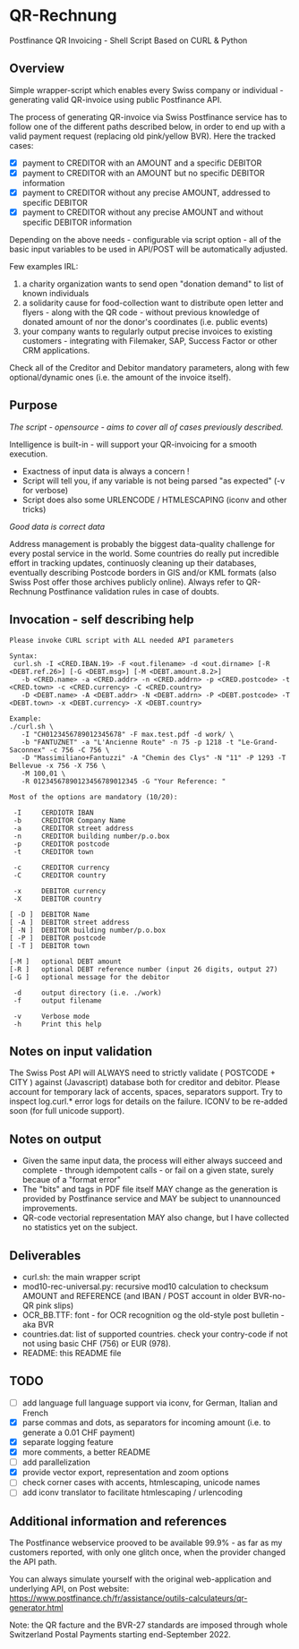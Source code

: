 # QR-Rechnung
Postfinance QR Invoicing - Shell Script Based on CURL &amp; Python

## Overview
Simple wrapper-script which enables every Swiss company or individual - generating valid QR-invoice using public Postfinance API.

The process of generating QR-invoice via Swiss Postfinance service has to follow one of the different paths described below, in order to end up with a valid payment request (replacing old pink/yellow BVR). Here the tracked cases:
 - [x] payment to CREDITOR with an AMOUNT and a specific DEBITOR
 - [x] payment to CREDITOR with an AMOUNT but no specific DEBITOR information
 - [x] payment to CREDITOR without any precise AMOUNT, addressed to specific DEBITOR
 - [x] payment to CREDITOR without any precise AMOUNT and without specific DEBITOR information

Depending on the above needs - configurable via script option - all of the basic input variables to be used in API/POST will be automatically adjusted. 

Few examples IRL:
1. a charity organization wants to send open "donation demand" to list of known individuals
2. a solidarity cause for food-collection want to distribute open letter and flyers - along with the QR code - without previous knowledge of donated amount of nor the donor's coordinates (i.e. public events)
3. your company wants to regularly output precise invoices to existing customers - integrating with Filemaker, SAP, Success Factor or other CRM applications.

Check all of the Creditor and Debitor mandatory parameters, along with few optional/dynamic ones (i.e. the amount of the invoice itself).

## Purpose
*The script - opensource - aims to cover all of cases previously described.*

Intelligence is built-in - will  support your QR-invoicing for a smooth execution.
 - Exactness of input data is always a concern !
 - Script will tell you, if any variable is not being parsed "as expected" (-v for verbose)
 - Script does also some URLENCODE / HTMLESCAPING (iconv and other tricks)

*Good data is correct data*

Address management is probably the biggest data-quality challenge for every postal service in the world. Some countries do really put incredible effort in tracking updates, continuosly cleaning up their databases, eventually describing Postcode borders in GIS and/or KML formats (also Swiss Post offer those archives publicly online). Always refer to QR-Rechnung Postfinance validation rules in case of doubts.

## Invocation - self describing help
```
Please invoke CURL script with ALL needed API parameters

Syntax:
 curl.sh -I <CRED.IBAN.19> -F <out.filename> -d <out.dirname> [-R <DEBT.ref.26>] [-G <DEBT.msg>] [-M <DEBT.amount.8.2>]
   -b <CRED.name> -a <CRED.addr> -n <CRED.addrn> -p <CRED.postcode> -t <CRED.town> -c <CRED.currency> -C <CRED.country>
   -D <DEBT.name> -A <DEBT.addr> -N <DEBT.addrn> -P <DEBT.postcode> -T <DEBT.town> -x <DEBT.currency> -X <DEBT.country>
   
Example:
./curl.sh \
   -I "CH0123456789012345678" -F max.test.pdf -d work/ \
   -b "FANTUZNET" -a "L'Ancienne Route" -n 75 -p 1218 -t "Le-Grand-Saconnex" -c 756 -C 756 \
   -D "Massimiliano+Fantuzzi" -A "Chemin des Clys" -N "11" -P 1293 -T Bellevue -x 756 -X 756 \
   -M 100,01 \
   -R 01234567890123456789012345 -G "Your Reference: "

Most of the options are mandatory (10/20):

 -I     CERDIOTR IBAN
 -b     CREDITOR Company Name
 -a     CREDITOR street address
 -n     CREDITOR building number/p.o.box
 -p     CREDITOR postcode
 -t     CREDITOR town

 -c     CREDITOR currency
 -C     CREDITOR country

 -x     DEBITOR currency
 -X     DEBITOR country

[ -D ]  DEBITOR Name
[ -A ]  DEBITOR street address
[ -N ]  DEBITOR building number/p.o.box
[ -P ]  DEBITOR postcode
[ -T ]  DEBITOR town

[-M ]   optional DEBT amount
[-R ]   optional DEBT reference number (input 26 digits, output 27)
[-G ]   optional message for the debitor

 -d     output directory (i.e. ./work)
 -f     output filename

 -v     Verbose mode
 -h     Print this help
```
## Notes on input validation
The Swiss Post API will ALWAYS need to strictly validate ( POSTCODE + CITY ) against (Javascript) database both for creditor and debitor.
Please account for temporary lack of accents, spaces, separators support. Try to inspect log.curl.* error logs for details on the failure.
ICONV to be re-added soon (for full unicode support).

## Notes on output 
 - Given the same input data, the process will either always succeed and complete - through idempotent calls - or fail on a given state, surely becaue of a "format error"
 - The "bits" and tags in PDF file itself MAY change as the generation is provided by Postfinance service and MAY be subject to unannounced improvements.
 - QR-code vectorial representation MAY  also change, but I have collected no statistics yet on the subject.

## Deliverables

 - curl.sh: the main wrapper script
 - mod10-rec-universal.py: recursive mod10 calculation to checksum AMOUNT and REFERENCE (and IBAN / POST account in older BVR-no-QR pink slips)
 - OCR_BB.TTF: font - for OCR recognition og the old-style post bulletin - aka BVR
 - countries.dat: list of supported countries. check your contry-code if not not using basic CHF (756) or EUR (978).
 - README: this README file

## TODO
 - [ ] add language full language support via iconv, for German, Italian and French 
 - [x] parse commas and dots, as separators for incoming amount (i.e. to generate a 0.01 CHF payment)
 - [x] separate logging feature
 - [x] more comments, a better README 
 - [ ] add parallelization
 - [x] provide vector export, representation and zoom options
 - [ ] check corner cases with accents, htmlescaping, unicode names
 - [ ] add iconv translator to facilitate htmlescaping / urlencoding

## Additional information and references
The Postfinance webservice prooved to be available 99.9% - as far as my customers reported, with only one glitch once, when the provider changed the API path. 

You can always simulate yourself with the original web-application and underlying API, on Post website:
https://www.postfinance.ch/fr/assistance/outils-calculateurs/qr-generator.html

Note: the QR facture and the BVR-27 standards are imposed through whole Switzerland Postal Payments starting end-September 2022.
